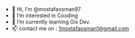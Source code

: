 - 👋 Hi, I’m @mostafaosman97
- 👀 I’m interested in Cooding
- 🌱 I’m currently learning Gis Dev.
- 📫 contact me on : 1mostafaosman1@gmail.com

<!---
mostafaosman97/mostafaosman97 is a ✨ special ✨ repository because its `README.md` (this file) appears on your GitHub profile.
You can click the Preview link to take a look at your changes.
--->
